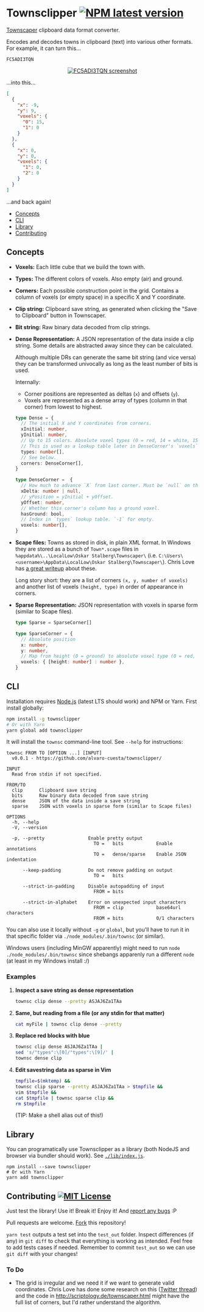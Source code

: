# Townsclipper [![NPM latest version](https://img.shields.io/npm/v/townsclipper.svg)](https://npmjs.com/package/townsclipper)

[Townscaper](https://store.steampowered.com/app/1291340/Townscaper/) clipboard data format converter.

Encodes and decodes towns in clipboard (text) into various other formats. For example, it can turn
this...

```
FC5ADI3TQN
```

<p align="center">
<a href="./media/FC5ADI3TQN.png">
<img src="./media/FC5ADI3TQN.png" alt="FC5ADI3TQN screenshot">
</a>
</p>

...into this...

```json
[
  {
    "x": -9,
    "y": 9,
    "voxels": {
      "0": 15,
      "1": 0
    }
  },
  {
    "x": 0,
    "y": 0,
    "voxels": {
      "1": 0,
      "2": 0
    }
  }
]
```

...and back again!

- [Concepts](#concepts)
- [CLI](#cli)
- [Library](#library)
- [Contributing](#contributing)

## Concepts

- **Voxels:** Each little cube that we build the town with.

- **Types:** The different colors of voxels. Also empty (air) and ground.

- **Corners:** Each possible construction point in the grid. Contains a column of voxels (or empty
  space) in a specific X and Y coordinate.

- **Clip string:** Clipboard save string, as generated when clicking the "Save to Clipboard"
  button in Townscaper.

- **Bit string:** Raw binary data decoded from clip strings.

- **Dense Representation:** A JSON representation of the data inside a clip string. Some details
  are abstracted away since they can be calculated.

  Although multiple DRs can generate the same bit string (and vice versa) they can be transformed
  univocally as long as the least number of bits is used.

  Internally:

  - Corner positions are represented as deltas (`x`) and offsets (`y`).
  - Voxels are represented as a dense array of types (column in that corner) from lowest to highest.

   ```ts
   type Dense = {
     // The initial X and Y coordinates from corners.
     xInitial: number,
     yInitial: number,
     // Up to 15 colors. Absolute voxel types (0 = red, 14 = white, 15 = ground).
     // This is used as a lookup table later in DenseCorner's `voxels`.
     types: number[],
     // See below.
     corners: DenseCorner[],
   }

   type DenseCorner =  {
     // How much to advance `X` from last corner. Must be `null` on the first `Corner`.
     xDelta: number | null,
     // yPosition = yInitial + yOffset.
     yOffset: number,
     // Whether this corner's column has a ground voxel.
     hasGround: bool,
     // Index in `types` lookup table. `-1` for empty.
     voxels: number[],
   }
   ```

- **Scape files:** Towns as stored in disk, in plain XML format. In Windows they are stored as a
  bunch of `Town*.scape` files in `%appdata%\..\LocalLow\Oskar Stalberg\Townscaper\` (i.e.
  `C:\Users\<username>\AppData\LocalLow\Oskar Stalberg\Townscaper\`). Chris Love has
  [a great writeup](https://medium.com/@chrisluv/getting-hacky-with-townscaper-5a31cf7f4c6a) about
  these.

  Long story short: they are a list of corners `(x, y, number of voxels)` and another list of
  voxels `(height, type)` in order of appearance in corners.

- **Sparse Representation:** JSON representation with voxels in sparse form (similar to Scape
  files).

   ```ts
   type Sparse = SparseCorner[]

   type SparseCorner = {
     // Absolute position
     x: number,
     y: number,
     // Map from height (0 = ground) to absolute voxel type (0 = red, 14 = white, 15 = ground)
     voxels: { [height: number] : number },
   }
   ```

## CLI

Installation requires [Node.js](https://nodejs.org) (latest LTS should work) and NPM or Yarn.
First install globally:

```sh
npm install -g townsclipper
# Or with Yarn
yarn global add townsclipper
```

It will install the `townsc` command-line tool. See `--help` for instructions:

```
townsc FROM TO [OPTION ...] [INPUT]
  v0.0.1 - https://github.com/alvaro-cuesta/townsclipper/

INPUT
  Read from stdin if not specified.

FROM/TO
  clip      Clipboard save string
  bits      Raw binary data decoded from save string
  dense     JSON of the data inside a save string
  sparse    JSON with voxels in sparse form (similar to Scape files)

OPTIONS
  -h, --help
  -V, --version

  -p, --pretty                Enable pretty output
                                TO =   bits            Enable annotations
                                TO =   dense/sparse    Enable JSON indentation

      --keep-padding          Do not remove padding on output
                                TO =   bits

      --strict-in-padding     Disable autopadding of input
                                FROM = bits

      --strict-in-alphabet    Error on unexpected input characters
                                FROM = clip            base64url characters
                                FROM = bits            0/1 characters
```

You can also use it locally without `-g` or `global`, but you'll have to run it in that specific
folder via `./node_modules/.bin/townsc` (or similar).

Windows users (including MinGW apparently) might need to run `node ./node_modules/.bin/townsc`
since shebangs apparenly run a different `node` (at least in my Windows install :/)

### Examples

1. **Inspect a save string as dense representation**

   ```sh
   townsc clip dense --pretty ASJAJ6Za1TAa
   ```

2. **Same, but reading from a file (or any stdin for that matter)**

   ```sh
   cat myFile | townsc clip dense --pretty
   ```

3. **Replace red blocks with blue**

   ```sh
   townsc clip dense ASJAJ6Za1TAa |
   sed 's/"types":\[0]/"types":\[9]/' |
   townsc dense clip
   ```

4. **Edit savestring data as sparse in Vim**

   ```sh
   tmpfile=$(mktemp) &&
   townsc clip sparse --pretty ASJAJ6Za1TAa > $tmpfile &&
   vim $tmpfile &&
   cat $tmpfile | townsc sparse clip &&
   rm $tmpfile
   ```

   (TIP: Make a shell alias out of this!)

## Library

You can programatically use Townsclipper as a library (both NodeJS and browser via bundler should
work). See [`./lib/index.js`](./lib/index.js).

```
npm install --save townsclipper
# Or with Yarn
yarn add townsclipper
```

## Contributing [![MIT License](https://img.shields.io/npm/l/townsclipper)](./LICENSE)

Just test the library! Use it! Break it! Enjoy it! And
[report any bugs](https://github.com/alvaro-cuesta/townsclipper/issues) :P

Pull requests are welcome. [Fork](https://github.com/alvaro-cuesta/townsclipper/network/members)
this repository!

`yarn test` outputs a test set into the `test_out` folder. Inspect differences (if any) in
`git diff` to check that everything is working as intended. Feel free to add tests cases if
needed. Remember to commit `test_out` so we can use `git diff` with your changes!

### To Do

- The grid is irregular and we need it if we want to generate valid coordinates. Chris Love has
  done some research on this
  ([Twitter thread](https://twitter.com/ChrisLuv/status/1280594189412073474)) and the code in
  http://scriptology.de/townscaper.html might have the full list of corners, but I'd rather
  understand the algorithm.
